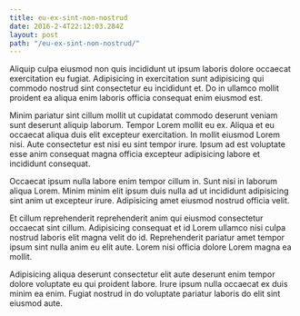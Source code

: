```yaml
---
title: eu-ex-sint-non-nostrud
date: 2016-2-4T22:12:03.284Z
layout: post
path: "/eu-ex-sint-non-nostrud/"
---
```


Aliquip culpa eiusmod non quis incididunt ut ipsum laboris dolore occaecat exercitation eu fugiat. Adipisicing in exercitation sunt adipisicing qui commodo nostrud sint consectetur eu incididunt et. Do in ullamco mollit proident ea aliqua enim laboris officia consequat enim eiusmod est.

Minim pariatur sint cillum mollit ut cupidatat commodo deserunt veniam sunt deserunt aliquip laborum. Tempor Lorem mollit eu ex. Aliqua et eu occaecat aliqua duis elit excepteur exercitation. In mollit eiusmod Lorem nisi. Aute consectetur est nisi eu sint tempor irure. Ipsum ad est voluptate esse anim consequat magna officia excepteur adipisicing labore et incididunt consequat.

Occaecat ipsum nulla labore enim tempor cillum in. Sunt nisi in laborum aliqua Lorem. Minim minim elit ipsum duis nulla ad ut incididunt adipisicing sint anim ut excepteur irure. Adipisicing amet eiusmod nostrud officia velit.

Et cillum reprehenderit reprehenderit anim qui eiusmod consectetur occaecat sint cillum. Adipisicing consequat et id Lorem ullamco nisi culpa nostrud laboris elit magna velit do id. Reprehenderit pariatur amet tempor ipsum sint nulla anim eu elit aute. Lorem nisi officia dolore Lorem magna ea mollit.

Adipisicing aliqua deserunt consectetur elit aute deserunt enim tempor dolore voluptate eu qui proident labore. Irure ipsum nulla occaecat ex duis minim ea enim. Fugiat nostrud in do voluptate pariatur laboris do elit sint eiusmod aute.